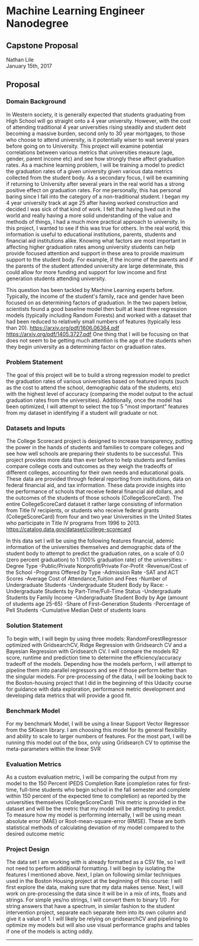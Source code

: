 # Machine Learning Engineer Nanodegree
## Capstone Proposal
Nathan Lile  
January 15th, 2017

## Proposal

### Domain Background

In Western society, it is generally expected that students graduating from High School will go straight onto a 4 year university. However, with the cost of attending traditional 4 year universities rising steadily and student debt becoming a massive burden, second only to 30 year mortgages, to those who choose to attend university, is it potentially wiser to wait several years before going on to University. This project will examine potential correlations between various metrics that universities measure (age, gender, parent income etc) and see how strongly these affect graduation rates. As a machine learning problem, I will be training a model to predict the graduation rates of a given university given various data metrics collected from the student body. As a secondary focus, I will be examining if returning to University after several years in the real world has a strong positive effect on graduation rates. For me personally, this has personal baring since I fall into the category of a non-traditional student. I began my 4 year university track at age 25 after having worked construction and decided I was sick of that kind of work. I felt that having lived out in the world and really having a more solid understanding of the value and methods of things, I had a much more practical approach to university. In this project, I wanted to see if this was true for others. In the real world, this information is useful to educational institutions, parents, students and financial aid institutions alike. Knowing what factors are most important in affecting higher graduation rates among university students can help provide focused attention and support in these area to provide maximum support to the student body. For example, if the income of the parents and if the parents of the student attended university are large determinate, this could allow for more funding and support for low income and first generation students attending university. 

This question has been tackled by Machine Learning experts before. Typically, the income of the student's family, race and gender have been focused on as determining factors of graduation. In the two papers below, scientists found a good baseline model then built at least three regression models (typically including Random Forests) and worked with a dataset that had been reduced to relatively small numbers of features (typically less than 20). 
https://arxiv.org/pdf/1606.06364.pdf
https://arxiv.org/pdf/1405.3727.pdf
One thing that I will be focusing on that does not seem to be getting much attention is the age of the students when they begin university as a determining factor on graduation rates.


### Problem Statement

The goal of this project will be to build a strong regression model to predict the graduation rates of various universities based on featured inputs (such as the cost to attend the school, demographic data of the students, etc) with the highest level of accuracy (comparing the model output to the actual graduation rates from the universities). Additionally, once the model has been optimized, I will attempt to select the top 5 "most important" features from my dataset in identifying if a student will graduate or not. 


### Datasets and Inputs

The College Scorecard project is designed to increase transparency, putting the power in the hands of
students and families to compare colleges and see how well schools are preparing their students to be
successful. This project provides more data than ever before to help students and families compare
college costs and outcomes as they weigh the tradeoffs of different colleges, accounting for their own
needs and educational goals.
These data are provided through federal reporting from institutions, data on federal financial aid, and
tax information. These data provide insights into the performance of schools that receive federal
financial aid dollars, and the outcomes of the students of those schools (CollegeScoreCard). The entire CollegeScoreCard dataset it rather large consisting of information from Title IV recipients, or students who receive federal grants (CollegeScoreCard) from four and two year Universities in the United States who participate in Title IV programs from 1996 to 2013.
https://catalog.data.gov/dataset/college-scorecard

In this data set I will be using the following features financial, ademic information of the universities themselves and demographic data of the student body to attempt to predict the graduation rates, on a scale of 0.0 (zero percent graduation) to 1 (100% graduation rate) of the universities:
-Degree Type
-Public/Private Nonprofit/Private For-Profit
-Revenue/Cost of the School
-Programs Offered by Type
-Admission Rate
-SAT and ACT Scores
-Average Cost of Attendance,Tuition and Fees
-Number of Undergraduate Students
-Undergraduate Student Body by Race:
-Undergraduate Students by Part-Time/Full-Time Status
-Undergraduate Students by Family Income
-Undergraduate Student Body by Age (amount of students age 25-65)
-Share of First-Generation Students
-Percentage of Pell Students
-Cumulative Median Debt of students loans


### Solution Statement

To begin with, I will begin by using three models: RandomForestRegressor optimized with GridsearchCV, Ridge Regression with Gridsearch CV and a Bayesian Regression with Gridsearch CV. I will compare the models R2 score, runtime and prediction time to determine the efficiency/accuracy tradeoff of the models. Depending how the models perform, I will attempt to pipeline them into parallel regressors and see if those perform better than the singular models.
For pre-processing of the data, I will be looking back to the Boston-housing project that I did in the beginning of this Udacity course for guidance with data exploration, performance metric development and developing data metrics that will provide a good fit. 


### Benchmark Model

For my benchmark Model, I will be using a linear Support Vector Regressor from the SKlearn library. I am choosing this model for its general flexibility and ability to scale to larger numbers of features. For the most part, I will be running this model out of the box, only using Gridsearch CV to optimise the meta-parameters within the linear SVR

### Evaluation Metrics

As a custom evaluation metric, I will be comparing the output from my model to the 150 Percent IPEDS Completion Rate
(completion rates for first-time, full-time students who begin school in the fall semester and complete within 150 percent of the expected time to completion) as reported by the universities themselves (CollegeScoreCard) This metric is provided in the dataset and will be the metric that my model will be attempting to predict.
To measure how my model is performing internally, I will be using mean absolute error (MAE) or Root-mean-square-error (RMSE). These are both statistical methods of calculating deviation of my model compared to the desired outcome metric


### Project Design
The data set I am working with is already formatted as a CSV file, so I will not need to perform additional formatting. I will begin by isolating the features I mentioned above. Next, I plan on following similar techniques used in the Boston Housing project at the beginning of this course: I will first explore the data, making sure that my data makes sense. Next, I will work on pre-processing the data since it will be in a mix of ints, floats and strings. For simple yes/no strings, I will convert them to binary 1/0 . For string answers that have a spectrum, in similar fashion to the student intervention project, separate each separate item into its own column and give it a value of 1. I will likely be relying on gridsearchCV and pipelining to optimize my models but will also use visual performance graphs and tables if one of the models is acting oddly.


-----------
